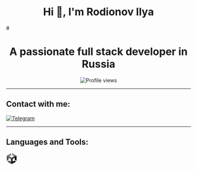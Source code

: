<!-- Center align text using HTML -->
<h1 align="center">Hi 👋, I'm Rodionov Ilya</h1>
# <h1 align="center">A passionate full stack developer in Russia</h1>
<!-- Profile views widget -->
<p align="center">
  <img src="https://komarev.com/ghpvc/?username=BCyclik&color=blue" alt="Profile views" />
</p>

---

<!-- Contact section -->
## Contact with me:
<p>
  <a href="https://t.me/BCyclik">
    <img src="https://upload.wikimedia.org/wikipedia/commons/8/8b/Telegram_icon.svg" alt="Telegram" width="30" height="30" />
  </a>
</p>

---

<!-- Languages and Tools section -->
## Languages and Tools:
<p>
  <img src="https://raw.githubusercontent.com/devicons/devicon/master/icons/unity/unity-original.svg" alt="Unity3D" width="30" height="30" />
</p>
